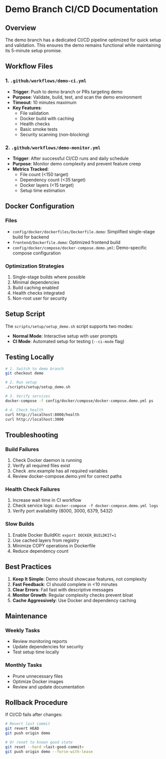 # Demo Branch CI/CD Documentation

## Overview

The demo branch has a dedicated CI/CD pipeline optimized for quick setup and validation. This ensures the demo remains functional while maintaining its 5-minute setup promise.

## Workflow Files

### 1. `.github/workflows/demo-ci.yml`
- **Trigger**: Push to demo branch or PRs targeting demo
- **Purpose**: Validate, build, test, and scan the demo environment
- **Timeout**: 10 minutes maximum
- **Key Features**:
  - File validation
  - Docker build with caching
  - Health checks
  - Basic smoke tests
  - Security scanning (non-blocking)

### 2. `.github/workflows/demo-monitor.yml`
- **Trigger**: After successful CI/CD runs and daily schedule
- **Purpose**: Monitor demo complexity and prevent feature creep
- **Metrics Tracked**:
  - File count (<150 target)
  - Dependency count (<35 target)
  - Docker layers (<15 target)
  - Setup time estimation

## Docker Configuration

### Files
- `config/docker/dockerfiles/Dockerfile.demo`: Simplified single-stage build for backend
- `frontend/Dockerfile.demo`: Optimized frontend build
- `config/docker/compose/docker-compose.demo.yml`: Demo-specific compose configuration

### Optimization Strategies
1. Single-stage builds where possible
2. Minimal dependencies
3. Build caching enabled
4. Health checks integrated
5. Non-root user for security

## Setup Script

The `scripts/setup/setup_demo.sh` script supports two modes:
- **Normal Mode**: Interactive setup with user prompts
- **CI Mode**: Automated setup for testing (`--ci-mode` flag)

## Testing Locally

```bash
# 1. Switch to demo branch
git checkout demo

# 2. Run setup
./scripts/setup/setup_demo.sh

# 3. Verify services
docker-compose -f config/docker/compose/docker-compose.demo.yml ps

# 4. Check health
curl http://localhost:8000/health
curl http://localhost:3000
```

## Troubleshooting

### Build Failures
1. Check Docker daemon is running
2. Verify all required files exist
3. Check .env.example has all required variables
4. Review docker-compose.demo.yml for correct paths

### Health Check Failures
1. Increase wait time in CI workflow
2. Check service logs: `docker-compose -f docker-compose.demo.yml logs`
3. Verify port availability (8000, 3000, 6379, 5432)

### Slow Builds
1. Enable Docker BuildKit: `export DOCKER_BUILDKIT=1`
2. Use cached layers from registry
3. Minimize COPY operations in Dockerfile
4. Reduce dependency count

## Best Practices

1. **Keep It Simple**: Demo should showcase features, not complexity
2. **Fast Feedback**: CI should complete in <10 minutes
3. **Clear Errors**: Fail fast with descriptive messages
4. **Monitor Growth**: Regular complexity checks prevent bloat
5. **Cache Aggressively**: Use Docker and dependency caching

## Maintenance

### Weekly Tasks
- Review monitoring reports
- Update dependencies for security
- Test setup time locally

### Monthly Tasks
- Prune unnecessary files
- Optimize Docker images
- Review and update documentation

## Rollback Procedure

If CI/CD fails after changes:

```bash
# Revert last commit
git revert HEAD
git push origin demo

# Or reset to known good state
git reset --hard <last-good-commit>
git push origin demo --force-with-lease
```